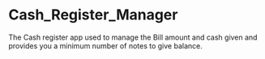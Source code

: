 # Cash_Register_Manager
 
The Cash register app used to manage the Bill amount and cash given and provides you a minimum number of notes to give balance. 
